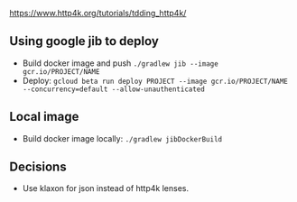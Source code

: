 https://www.http4k.org/tutorials/tdding_http4k/

## Using google jib to deploy

- Build docker image and push `./gradlew jib --image gcr.io/PROJECT/NAME`
- Deploy: `gcloud beta run deploy PROJECT --image gcr.io/PROJECT/NAME --concurrency=default --allow-unauthenticated`

## Local image

- Build docker image locally: `./gradlew jibDockerBuild`

## Decisions

- Use klaxon for json instead of http4k lenses.
